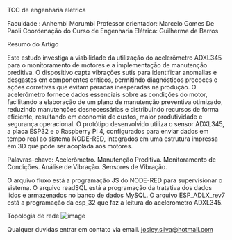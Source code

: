 TCC de engenharia eletrica

Faculdade : Anhembi Morumbi
Professor orientador: Marcelo Gomes De Paoli
Coordenação do Curso de Engenharia Elétrica: Guilherme de Barros


Resumo do Artigo

Este estudo investiga a viabilidade da utilização do acelerômetro ADXL345 para o monitoramento de motores e a implementação de manutenção preditiva. 
O dispositivo capta vibrações sutis para identificar anomalias e desgastes em componentes críticos, permitindo diagnósticos precoces e ações corretivas que evitam paradas inesperadas na produção. 
O acelerômetro fornece dados essenciais sobre as condições do motor, facilitando a elaboração de um plano de manutenção preventiva otimizado, reduzindo manutenções desnecessárias e distribuindo recursos de forma eficiente, 
resultando em economia de custos, maior produtividade e segurança operacional. O protótipo desenvolvido utiliza o sensor ADXL345, a placa ESP32 e o Raspberry Pi 4, configurados para enviar dados em tempo real ao sistema NODE-RED, 
integrados em uma estrutura impressa em 3D que pode ser acoplada aos motores. 

Palavras-chave: Acelerômetro. Manutenção Preditiva. Monitoramento de Condições. Análise de Vibração. Sensores de Vibração.


O arquivo fluxo está a programação JS do NODE-RED para supervisionar o sistema.
O arquivo readSQL está a programação da tratativa dos dados lidos e armazenados no banco de dados MySQL.
O arquivo ESP_ADLX_rev7 está a programação da esp_32 que faz a leitura do acelerometro ADXL345.

Topologia de rede
![image](https://github.com/josleySilva/TCC---Engenharia-El-trica-Anhembi/assets/91391201/4da3cda9-94de-4ed8-b72c-4a104c68788b)


Qualquer duvidas entrar em contato via email.
josley.silva@hotmail.com

